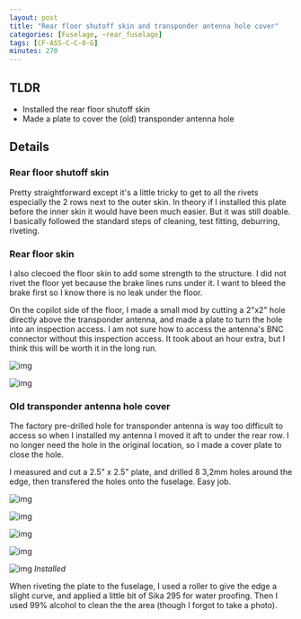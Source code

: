 ```yaml
---
layout: post
title: "Rear floor shutoff skin and transponder antenna hole cover"
categories: [Fuselage, ~rear_fuselage]
tags: [CF-ASS-C-C-0-G]
minutes: 270
---
```


## TLDR

- Installed the rear floor shutoff skin
- Made a plate to cover the (old) transponder antenna hole

## Details

### Rear floor shutoff skin

Pretty straightforward except it's a little tricky to get to all the rivets especially the 2 rows next to the outer skin. In theory if I installed this plate before the inner skin it would have been much easier. But it was still doable. I basically followed the standard steps of cleaning, test fitting, deburring, riveting.

### Rear floor skin

I also clecoed the floor skin to add some strength to the structure. I did not rivet the floor yet because the brake lines runs under it. I want to bleed the brake first so I know there is no leak under the floor.

On the copilot side of the floor, I made a small mod by cutting a 2"x2" hole directly above the transponder antenna, and made a plate to turn the hole into an inspection access. I am not sure how to access the antenna's BNC connector without this inspection access. It took about an hour extra, but I think this will be worth it in the long run.

![img](https://lh3.googleusercontent.com/pw/AP1GczPCEp8E5UuOdGLCAqIzmF4tIpjF98DqJXrzf0UUzMw8ON52-By7IUn1vf6BUlSMzBE7wftpMLYDT24ZOe420nqrxOrordgwXIvyGnsa9bfbrEweOYuRBtRIarl31Wjl_MNP-LrbTa5Ln4jYg47CHBxe-Q=w657-h873-s-no-gm?authuser=0)

![img](https://lh3.googleusercontent.com/pw/AP1GczNwq2jCSIzJOS4BbvCrDdg5hM2r_6K5ltTy3WdJMRcu2jOczhNrLkaa-ZKxrSDfAAPQEKeyUUagHRjdpK7bpW6g7BCUSPJ0HX-KiQg3XuJgDCt6rACvAv6ewmr2mymQbK9bYbW6hkky-5Vq54WPKAzzbA=w1159-h873-s-no-gm?authuser=0)

### Old transponder antenna hole cover

The factory pre-drilled hole for transponder antenna is way too difficult to access so when I installed my antenna I moved it aft to under the rear row. I no longer need the hole in the original location, so I made a cover plate to close the hole.

I measured and cut a 2.5" x 2.5" plate, and drilled 8 3,2mm holes around the edge, then transfered the holes onto the fuselage. Easy job.

![img](https://lh3.googleusercontent.com/pw/AP1GczOjbpn2e8H0bJtEenvrZ82pRghXIbuBYpky7ktrTlEn9p8a_iovzputqICCxlT-wPQtJNZrxd5WK1Nx74yCwuVhMCODcnDdOztpsDQ8bxni-qf7zRHdc4lC00V7-NC9uPW-8WxdbBMX7UEML4fNp3QWHA=w1159-h873-s-no-gm?authuser=0)

![img](https://lh3.googleusercontent.com/pw/AP1GczP0ZkzaR3ZwHLSgWZjnpq4B255ViOkc0TDkjoGOrcZXUIma7r5CHcu9XHVX_HlgsOMi4CT76vB0mpoyzP8gSES71BVhDZjeay7_mXk-hw5Q2pt4DZCb_-tRmmAKXwsgR2w7Q7kM8tyIxmdC-VYnsoDnwA=w657-h873-s-no-gm?authuser=0)

![img](https://lh3.googleusercontent.com/pw/AP1GczNPjIwyPi3qWFZ8UBEdbfUDWrBuvmZOq_yVL2w2FWmPDmitNgIaACa__t0qFmACXVBAsApno39ASGFYjFdPAIyZjM9E2u_OiFESGJr3lSqArre5TUgncD7xrsXGpOtufV1BytDuJ5dDBf8a3rEw3DqKzw=w1159-h873-s-no-gm?authuser=0)

![img](https://lh3.googleusercontent.com/pw/AP1GczPsEzRmscZPCffIQ_shzohoq1ZobzD2y8xkLMPqEqZ3UbEPs1oufYigzs_5n8qr56ffBJ8d9ccUBvBpU5jgMRBfRL8L-EpEDJYKdFwRh5p5_eP5QMKtJ1eUCqqq2ZasE0H5w61ThtMvL7m6iA9otq1HLg=w657-h873-s-no-gm?authuser=0)

![img](https://lh3.googleusercontent.com/pw/AP1GczNZ3zZxBJOFoSTwGTvdbnq6SGrb9Ucu3jZnEe1A9xZREWoTaING8nHi7zUGExl-iGif5wmWyQHX8T8UlbyBu73ya6oeg4wXgXV9uqj8vXxVR1iNAF-n1KAfSssp88FjoBucn34ZuB54OfgnEqTEZxO-3A=w657-h873-s-no-gm?authuser=0)
_Installed_

When riveting the plate to the fuselage, I used a roller to give the edge a slight curve, and applied a little bit of Sika 295 for water proofing. Then I used 99% alcohol to clean the the area (though I forgot to take a photo).
